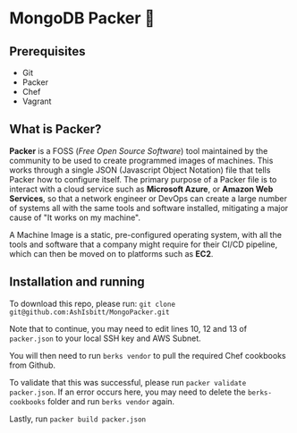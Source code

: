 # MongoDB Packer :mango:

## Prerequisites

- Git
- Packer
- Chef
- Vagrant


## What is Packer?

**Packer** is a FOSS (*Free Open Source Software*) tool maintained by the community to be used to create programmed images of machines. This works through a single JSON (Javascript Object Notation) file that tells Packer how to configure itself. The primary purpose of a Packer file is to interact with a cloud service such as **Microsoft Azure**, or **Amazon Web Services**, so that a network engineer or DevOps can create a large number of systems all with the same tools and software installed, mitigating a major cause of "It works on my machine".

A Machine Image is a static, pre-configured operating system, with all the tools and software that a company might require for their CI/CD pipeline, which can then be moved on to platforms such as **EC2**. 

## Installation and running

To download this repo, please run: `git clone git@github.com:AshIsbitt/MongoPacker.git`

Note that to continue, you may need to edit lines 10, 12 and 13 of `packer.json` to your local SSH key and AWS Subnet. 

You will then need to run `berks vendor` to pull the required Chef cookbooks from Github.

To validate that this was successful, please run `packer validate packer.json`. If an error occurs here, you may need to delete the `berks-cookbooks` folder and run `berks vendor` again.

Lastly, run `packer build packer.json`